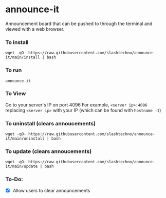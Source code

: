 # announce-it
Announcement board that can be pushed to through the terminal and viewed with a web browser.

### To install
`wget -qO- https://raw.githubusercontent.com/slashtechno/announce-it/main/install | bash`

### To run
`announce-it`

### To View
Go to your server's IP on port 4096
For example, `<server ip>:4096` replacing `<server ip>` with your IP (which can be found with `hostname -I`)

### To uninstall (clears annoucements)
`wget -qO- https://raw.githubusercontent.com/slashtechno/announce-it/main/uninstall | bash`


### To update (clears annoucements)
`wget -qO- https://raw.githubusercontent.com/slashtechno/announce-it/main/update | bash`

### To-Do:  
- [X] Allow users to clear announcements
